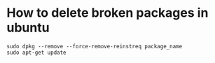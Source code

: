 How to delete broken packages in ubuntu
=====================
```
sudo dpkg --remove --force-remove-reinstreq package_name 
sudo apt-get update
```